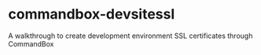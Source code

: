# commandbox-devsitessl
A walkthrough to create development environment SSL certificates through CommandBox
